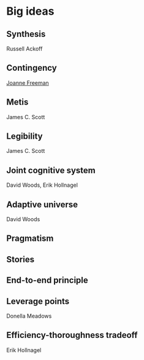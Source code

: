 # Big ideas

## Synthesis

Russell Ackoff

## Contingency

[Joanne Freeman](https://oyc.yale.edu/history/hist-116/lecture-1)

## Metis

James C. Scott

## Legibility

James C. Scott

## Joint cognitive system

David Woods, Erik Hollnagel

## Adaptive universe

David Woods


## Pragmatism


## Stories

## End-to-end principle

## Leverage points

Donella Meadows

## Efficiency-thoroughness tradeoff

Erik Hollnagel
